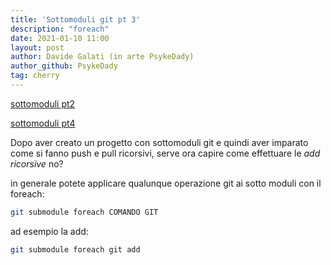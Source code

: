 ```yaml
---
title: 'Sottomoduli git pt 3'
description: "foreach"
date: 2021-01-10 11:00
layout: post
author: Davide Galati (in arte PsykeDady)
author_github: PsykeDady
tag: cherry
---
```


[sottomoduli pt2](https://feed.linuxpeople.org/posts/sottomoduli-git-pt1)



[sottomoduli pt4](https://feed.linuxpeople.org/posts/sottomoduli-git-pt3)



Dopo aver creato un progetto con sottomoduli git e quindi aver imparato come si fanno push e pull ricorsivi, serve ora capire come effettuare le *add ricorsive* no?



in generale potete applicare qualunque operazione git ai sotto moduli con il foreach:

```bash
git submodule foreach COMANDO GIT
```

 

ad esempio la add:

```bash
git submodule foreach git add
```

